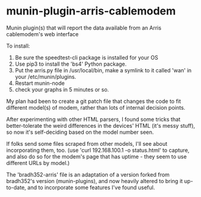 # munin-plugin-arris-cablemodem
Munin plugin(s) that will report the data available from an Arris cablemodem's web interface

To install:
1) Be sure the speedtest-cli package is installed for your OS
2) Use pip3 to install the 'bs4' Python package.
3) Put the arris.py file in /usr/local/bin, make a symlink to it called 'wan' in your /etc/munin/plugins.
4) Restart munin-node
5) check your graphs in 5 minutes or so.

My plan had been to create a git patch file that changes the code to fit different model(s) of modem, rather than lots of internal decision points.

After experimenting with other HTML parsers, I found some tricks that better-tolerate the weird differences in the devices' HTML (it's messy stuff), so now it's self-deciding based on the model number seen.

If folks send some files scraped from other models, I'll see about incorporating them, too.
(use 'curl 192.168.100.1 -o status.html' to capture, and also do so for the modem's page that has uptime - they seem to use different URLs by model.)

The 'bradh352-arris' file is an adaptation of a version forked from  bradh352's version (munin-plugins), and now heavily altered to bring it up-to-date, and to incorporate some features I've found useful.
